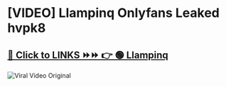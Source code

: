 
 # [VIDEO] Llampinq Onlyfans Leaked hvpk8

## <h2><a href="https://clipsfans.com/Llampinq&ref=git">🔗 Click to LINKS ⏩⏩ 👉 🟢 Llampinq </a></h2>

<a href="https://clipsfans.com/Llampinq&ref=git" rel="nofollow" data-target="animated-image.originalLink"><img src="https://i.ibb.co.com/xMMVF88/686577567.gif" alt="Viral Video Original" style="max-width: 100%; display: inline-block;" data-target="animated-image.originalImage"></a>

